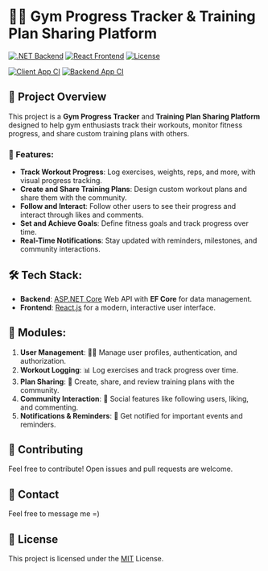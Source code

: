 # 🏋️‍♂️ Gym Progress Tracker & Training Plan Sharing Platform

[![.NET Backend](https://img.shields.io/badge/.NET-Backend-blue)](https://dotnet.microsoft.com/) 
[![React Frontend](https://img.shields.io/badge/React-Frontend-blueviolet)](https://reactjs.org/)
[![License](https://img.shields.io/github/license/kacpersmal/fitness-tracker)](LICENSE)

[![Client App CI](https://github.com/<your-username>/<your-repo>/actions/workflows/client-app.yml/badge.svg)](https://github.com/kacpersmal/fitness-tracker/actions/workflows/client-app.yml)
[![Backend App CI](https://github.com/<your-username>/<your-repo>/actions/workflows/backend-app.yml/badge.svg)](https://github.com/kacpersmal/fitness-tracker/actions/workflows/backend-app.yml)

## 🚀 Project Overview
This project is a **Gym Progress Tracker** and **Training Plan Sharing Platform** designed to help gym enthusiasts track their workouts, monitor fitness progress, and share custom training plans with others.

### 🎯 Features:
- **Track Workout Progress**: Log exercises, weights, reps, and more, with visual progress tracking.
- **Create and Share Training Plans**: Design custom workout plans and share them with the community.
- **Follow and Interact**: Follow other users to see their progress and interact through likes and comments.
- **Set and Achieve Goals**: Define fitness goals and track progress over time.
- **Real-Time Notifications**: Stay updated with reminders, milestones, and community interactions.

## 🛠️ Tech Stack:
- **Backend**: [ASP.NET Core](https://dotnet.microsoft.com/apps/aspnet) Web API with **EF Core** for data management.
- **Frontend**: [React.js](https://reactjs.org/) for a modern, interactive user interface.

## 🧩 Modules:
1. **User Management**: 🧑‍💻 Manage user profiles, authentication, and authorization.
2. **Workout Logging**: 📊 Log exercises and track progress over time.
3. **Plan Sharing**: 📝 Create, share, and review training plans with the community.
4. **Community Interaction**: 💬 Social features like following users, liking, and commenting.
5. **Notifications & Reminders**: 🔔 Get notified for important events and reminders.

## 🤝 Contributing
Feel free to contribute! Open issues and pull requests are welcome.

## 💬 Contact
Feel free to message me =) 

## 📝 License
This project is licensed under the [MIT](LICENSE) License.

